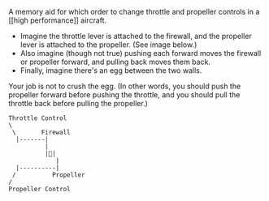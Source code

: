 A memory aid for which order to change throttle and propeller controls in a [[high performance]] aircraft.

- Imagine the throttle lever is attached to the firewall, and the propeller lever is attached to the propeller. (See image below.) 
- Also imagine (though not true) pushing each forward moves the firewall or propeller forward, and pulling back moves them back.
- Finally, imagine there's an egg between the two walls. 

Your job is not to crush the egg. (In other words, you should push the propeller forward before pushing the throttle, and you should pull the throttle back before pulling the propeller.)

```
Throttle Control
\
 \       Firewall
  |-------|
		  |
		  |🥚|
		     |
  |----------|
 /          Propeller
/
Propeller Control
```